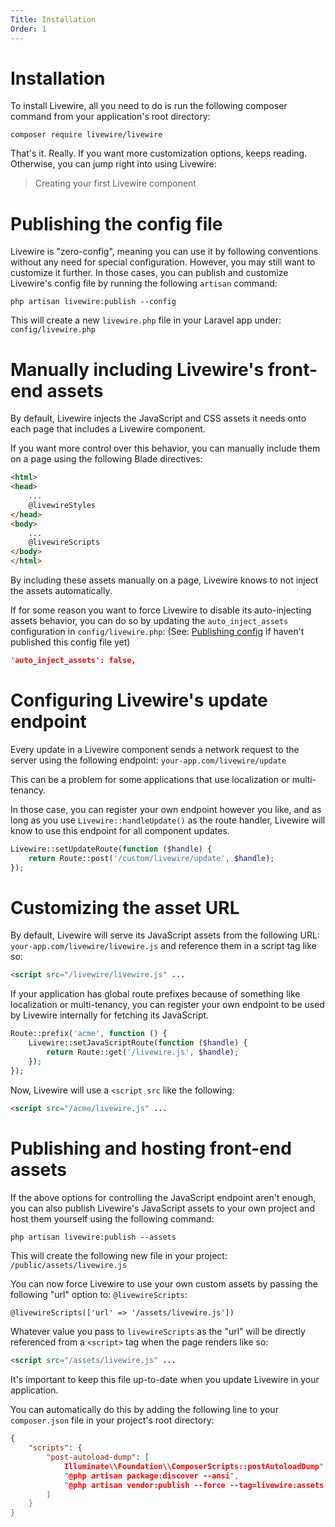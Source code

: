 ```yaml
---
Title: Installation
Order: 1
---
```


<a name="installation"></a>
# Installation

To install Livewire, all you need to do is run the following composer command from your application's root directory:

```shell
composer require livewire/livewire
```

That's it. Really. If you want more customization options, keeps reading. Otherwise, you can jump right into using Livewire:

> Creating your first Livewire component

<a name="publishing-config"></a>
# Publishing the config file

Livewire is "zero-config", meaning you can use it by following conventions without any need for special configuration. However, you may still want to customize it further. In those cases, you can publish and customize Livewire's config file by running the following `artisan` command:

```shell
php artisan livewire:publish --config
```

This will create a new `livewire.php` file in your Laravel app under: `config/livewire.php`

<a name="customizing auto-inject"></a>
# Manually including Livewire's front-end assets

By default, Livewire injects the JavaScript and CSS assets it needs onto each page that includes a Livewire component.

If you want more control over this behavior, you can manually include them on a page using the following Blade directives:

```html
<html>
<head>
	...
	@livewireStyles
</head>
<body>
	...
	@livewireScripts
</body>
</html>
```

By including these assets manually on a page, Livewire knows to not inject the assets automatically.

If for some reason you want to force Livewire to disable its auto-injecting assets behavior, you can do so by updating the `auto_inject_assets` configuration in `config/livewire.php`: (See: [Publishing config](#publishing-config) if haven't published this config file yet)

```json
'auto_inject_assets': false,
```

<a name="custom-update-endpoint"></a>
# Configuring Livewire's update endpoint

Every update in a Livewire component sends a network request to the server using the following endpoint: `your-app.com/livewire/update`

This can be a problem for some applications that use localization or multi-tenancy.

In those case, you can register your own endpoint however you like, and as long as you use `Livewire::handleUpdate()` as the route handler, Livewire will know to use this endpoint for all component updates.

```php
Livewire::setUpdateRoute(function ($handle) {
	return Route::post('/custom/livewire/update', $handle);
});
```

<a name="custom-asset-url"></a>
# Customizing the asset URL

By default, Livewire will serve its JavaScript assets from the following URL: `your-app.com/livewire/livewire.js` and reference them in a script tag like so:

```html
<script src="/livewire/livewire.js" ...
```

If your application has global route prefixes because of something like localization or multi-tenancy, you can register your own endpoint to be used by Livewire internally for fetching its JavaScript.

```php
Route::prefix('acme', function () {
	Livewire::setJavaScriptRoute(function ($handle) {
		return Route::get('/livewire.js', $handle);
	});
});
```

Now, Livewire will use a `<script src` like the following:

```html
<script src="/acme/livewire.js" ...
```

<a name="hosting-assets"></a>
# Publishing and hosting front-end assets

If the above options for controlling the JavaScript endpoint aren't enough, you can also publish Livewire's JavaScript assets to your own project and host them yourself using the following command:

```shell
php artisan livewire:publish --assets
```

This will create the following new file in your project: `/public/assets/livewire.js`

You can now force Livewire to use your own custom assets by passing the following "url" option to: `@livewireScripts`:

```html
@livewireScripts(['url' => '/assets/livewire.js'])
```

Whatever value you pass to `livewireScripts` as the "url" will be directly referenced from a `<script>` tag when the page renders like so:

```html
<script src="/assets/livewire.js" ...
```

It's important to keep this file up-to-date when you update Livewire in your application.

You can automatically do this by adding the following line to your `composer.json` file in your project's root directory:

```json
{
	"scripts": {
		"post-autoload-dump": [
			Illuminate\\Foundation\\ComposerScripts::postAutoloadDump",
			"@php artisan package:discover --ansi",
			"@php artisan vendor:publish --force --tag=livewire:assets --ansi"
		]
	}
}
```
